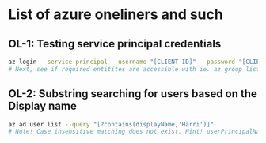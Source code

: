 # List of azure oneliners and such

## OL-1: Testing service principal credentials

```bash
az login --service-principal --username "[CLIENT ID]" --password "[CLIENT SECRET]" --tenant "[TENANT ID]"
# Next, see if required entitites are accessible with ie. az group list 
```

## OL-2: Substring searching for users based on the Display name
```bash
az ad user list --query "[?contains(displayName,'Harri')]"
# Note! Case insensitive matching does not exist. Hint! userPrincipalName might have a lower case version of the name. 
```
